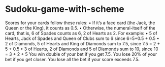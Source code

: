 # Sudoku-game-with-scheme
Scores for your cards follow these rules:
• If it’s a face card (the Jack, the Queen or the King), it counts as 0.5.
• Otherwise, the numeral-itself of the card, that is, 6 of Spades counts as 6, 2 of Hearts as 2.
For example:
• 5 of Hearts, Jack of Spades and Queen of Clubs sum to 6 since 6=5+0.5 + 0.5
• 2 of Diamonds, 5 of Hearts and King of Diamonds sum to 7.5, since 7.5 = 2 + 5 + 0.5
• 3 of Hearts, 2 of Diamonds and 5 of Diamonds sum to 10, since 10 = 3 + 2 + 5 
You win double of your bet if you get 7.5. You lose 20% of your bet if you get closer. You lose all the bet if your 
score exceeds 7.5.

